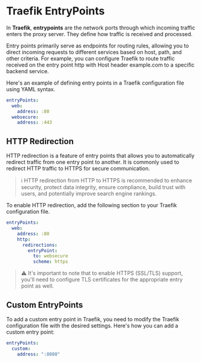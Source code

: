 # Traefik EntryPoints

In **Traefik**, **entrypoints** are the network ports through which incoming traffic enters the proxy server. They define how traffic is received and processed.

Entry points primarily serve as endpoints for routing rules, allowing you to direct incoming requests to different services based on host, path, and other criteria. For example, you can configure Traefik to route traffic received on the entry point http with Host header example.com to a specific backend service.

Here's an example of defining entry points in a Traefik configuration file using YAML syntax.

```yaml
entryPoints:
  web:
    address: :80
  websecure:
    address: :443
```

## HTTP Redirection

HTTP redirection is a feature of entry points that allows you to automatically redirect traffic from one entry point to another. It is commonly used to redirect HTTP traffic to HTTPS for secure communication.

> :information_source: HTTP redirection from HTTP to HTTPS is recommended to enhance security, protect data integrity, ensure compliance, build trust with users, and potentially improve search engine rankings.

To enable HTTP redirection, add the following section to your Traefik configuration file.

```yaml
entryPoints:
  web:
    address: :80
    http:
      redirections:
        entryPoint:
          to: websecure
          scheme: https
```

> :warning: It's important to note that to enable HTTPS (SSL/TLS) support, you'll need to configure TLS certificates for the appropriate entry point as well.

## Custom EntryPoints

To add a custom entry point in Traefik, you need to modify the Traefik configuration file with the desired settings. Here's how you can add a custom entry point:

```yaml
entryPoints:
  custom:
    address: ":8080"
```
